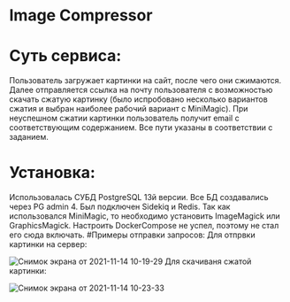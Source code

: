 # Image Compressor
# Суть сервиса:
Пользователь загружает картинки на сайт, после чего они сжимаются. Далее отправляется ссылка на почту пользователя с возможностью скачать сжатую картинку (было испробовано несколько вариантов сжатия и выбран наиболее рабочий вариант с MiniMagic).
При неуспешном сжатии картинки пользователь получит email с соответствующим содержанием. Все пути указаны в соответствии с заданием.
# Установка:
Использовалась СУБД PostgreSQL 13й версии. Все БД создавались через PG admin 4. Был подключен Sidekiq и Redis. Так как использовался MiniMagic, то необходимо установить ImageMagick или GraphicsMagick. 
Настроить DockerCompose не успел, поэтому не стал его сюда включать.
#Примеры отправки запросов:
Для отпрвки картинки на сервер:

![Снимок экрана от 2021-11-14 10-19-29](https://user-images.githubusercontent.com/48484862/141672012-31d60900-6828-4d1c-b7c1-10f8c0e1733e.png)
Для скачиваня сжатой картинки:

![Снимок экрана от 2021-11-14 10-23-33](https://user-images.githubusercontent.com/48484862/141672015-0bab17d7-d86f-430f-a90f-df982c1fdc87.png)
